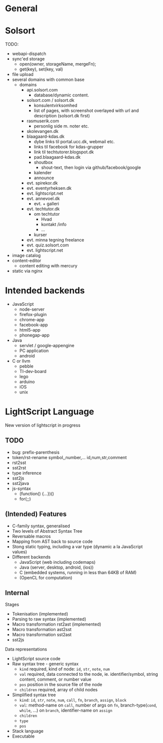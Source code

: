 # General

# Solsort
TODO:
- webapi-dispatch
- sync'ed storage
    - open(owner, storageName, mergeFn);
    - get(key), set(key, val)
- file upload
- several domains with common base
    - domains
        - api.solsort.com
            - database/dynamic content.
        - solsort.com / solsort.dk
            - konsulentvirksomhed
            - list of pages, with screenshot overlayed with url and description (solsort.dk first)
        - rasmuserik.com
            - personlig side m. noter etc.
        - skolevangen.dk
        - blaagaard-kdas.dk
            - dybe links til portal.ucc.dk, webmail etc.
            - links til facebook for kdas-grupper
            - link til techtutorer.blogspot.dk
            - pad.blaagaard-kdas.dk
            - shoutbox
                - shout-text, then login via github/facebook/google
            - kalender
            - announce
        - evt. spirekor.dk
        - evt. eventyrheksen.dk
        - evt. lightscript.net
        - evt. annevoel.dk
            - evt. + galleri
        - evt. techtutor.dk
            - om techtutor
                - Hvad
                - kontakt /info
                - ...
            - kurser
        - evt. minna tegning freelance
        - evt. quiz.solsort.com
        - evt. lightscript.net
- image catalog
- content-editor
    - content editing with mercury
- static via nginx

# Intended backends

- JavaScript
    - node-server
    - firefox-plugin
    - chrome-app
    - facebook-app
    - html5-app
    - phonegap-app
- Java
    - servlet / google-appengine
    - PC application
    - android
- C or llvm
    - pebble
    - TI-dev-board
    - lego
    - arduino
    - iOS
    - unix

# LightScript Language
New version of lightscript in progress

## TODO
- bug: prefix-parenthesis
- token/rst-rename symbol,,number,... id,num,str,comment 
- rst2sst
- sst2rst
- type inference
- sst2js
- sst2java
- js-syntax
    - (function() {...})()
    - for(;;)

## (Intended) Features

- C-family syntax, generalised
- Two levels of Abstract Syntax Tree
- Reversable macros
- Mapping from AST back to source code
- Stong static typing, including a var type (dynamic a la JavaScript values)
- Different backends
    - JavaScript (web including codemaps)
    - Java (server, desktop, android, (ios))
    - C (embedded systems, running in less than 64KB of RAM)
    - (OpenCL for computation)

## Internal

Stages
- Tokenisation (implemented)
- Parsing to raw syntax (implemented)
- Macro transformation rst2ast (implemented)
- Macro transformation ast2sst
- Macro transformation sst2ast
- sst2js

Data representations
- LightScript source code
- Raw syntax tree - generic syntax 
    - `kind` required, kind of node: `id`, `str`, `note`, `num`
    - `val` required, data connected to the node, ie. identifier/symbol, string content, comment, or number value
    - `pos` position in the source file of the node
    - `children` required, array of child nodes
- Simplified syntax tree 
    - `kind`: `id`, `str`, `note`, `num`, `call`, `fn`, `branch`, `assign`, `block`
    - `val`: method-name on `call`, number of args on `fn`, branch-type(`cond`, `while`, ...) on `branch`, identifier-name on `assign`
    - `children`
    - `type`
    - `pos`
- Stack language
- Executable
